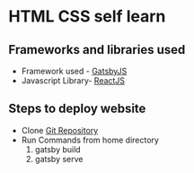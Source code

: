 # HTML CSS self learn

## Frameworks and libraries used
- Framework used - [GatsbyJS](https://www.gatsbyjs.org/)
- Javascript Library- [ReactJS](https://reactjs.org/)

## Steps to deploy website
- Clone [Git Repository](git@github.com:vijaylakhmani/htmlcss.git)
- Run Commands from home directory
	1. gatsby build
	2. gatsby serve
